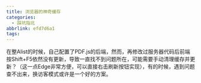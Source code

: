 ```yaml
---
title: 浏览器的神奇缓存
categories:
  - 踩坑指北
abbrlink: efd7d6a1
tags:
---
```


在整Alist的时候，自己配置了PDF.js的后端，然而，再修改过服务器代码后前端按Shift+F5依然没有更新，导致一直找不到问题所在，可能需要手动清理缓存并更新？（这一点Edge非常方便，可以直接右击刷新按钮实现），有的时候，遇到问题查不出来，换访客模式或许是一个好的方案。